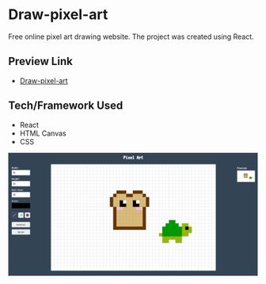 # Draw-pixel-art
Free online pixel art drawing website. The project was created using React.

## Preview Link
- [Draw-pixel-art](https://pixel-art-tool.web.app/)

## Tech/Framework Used
* React
* HTML Canvas
* CSS

![Screenshot](https://github.com/oguz3/Pixel-art-tool/blob/main/screenshot/pixel-art-tool.PNG)